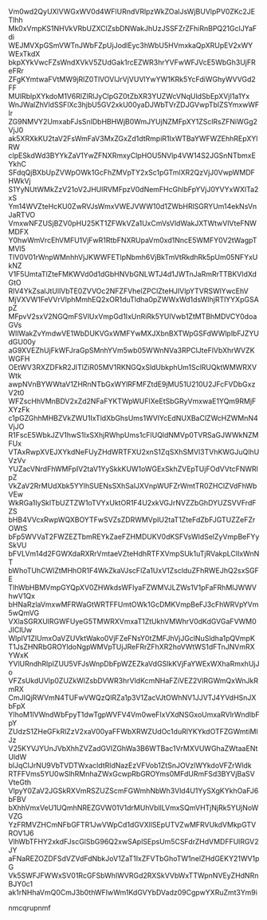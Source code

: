 Vm0wd2QyUXlVWGxWV0d4WFlURndVRlpzWkZOalJsWjBUVlpPV0ZKc2JETlhh
Mk0xVmpKS1NHVkVRbUZXClZsbDNWakJhUzJSSFZrZFhiRnBPQ21GclJYaFdi
WEJMVXpGSmVWTnJWbFZpUjJodlEyc3hWbU5HVmxkaQpXRUpEV2xWYWExTkdX
bkpXYkVwcFZsWndXVkV5ZUdGak1rcEZWR3hrYVFwWFJVcE5WbGh3UjFReFRr
ZFgKYmtwaFVtMW9jRlZ0TlVOVlJrVjVUVlYwYW1KRk5YcFdiWGhyWVVGd2FF
MUlRblpXYkdoM1V6RlZlRlJyClpGZ0tZbXR3YUZWcVNqUldSbEpXVjI1a1Yx
WnJWalZhVldSSFlXc3hjbU5GV2xkU00yaDJWbTVrZDJGVwpTblZSYmxwWFlr
ZG9NMVY2UmxabFJsSnlDbHBHWjB0WmJYUjNZMFpXY1ZSclRsZFNiWGg2VjJ0
ak5XRXkKU2taV2FsWmFaV3MxZGxZd1dtRmpiR1IxWTBaYWFWZEhhREpXYlRW
clpESkdWd3BYYkZaV1YwZFNXRmxyClpHOU5NVlp4VW14S2JGSnNTbmxEYkhC
SFdqQjBXbUpZVWpOWk1GcFhZMVpTY2xSc1pGTmlXR2QzVjJ0VwpWMDFHWkVj
S1YyNUtWMkZzV21oV2JHUlRVMFpzV0dNemFHcGhlbFpYVjJ0YVYxWXlTa2xS
Ym14WVZteHcKU0ZwRVJsWmxVWEJVWW10d1ZWbHRlSGRYUm14ekNsVnJaRTVO
VmxwNFZUSjBZV0pHU25KT1ZFWkVZa1UxCmVsVldWakJXTWtwVlVteFNWMDFX
Y0hwWmVrcEhVMFU1VjFwR1RtbFNXRUpaVm0xd1NncE5WMFY0V2tWagpTMVl5
TlV0V01rWnpWMnhhVjJKWWFETlpNbmh6VjBkTmVtRkdhRk5pUm05NFYxUkNZ
V1F5UmtaTlZteFMKWVd0d1dGbHNVbGNLWTJ4d1JWTnJaRmRrTTBKVldXdGtO
RlV4YkZsalJtUllVbTE0ZVVOc2NFZFVhelZPClZteHJlVlpYTVRSWlYwcEhV
MjVXVW1FeVVrVlphMmhEQ2xOR1duTldha0pZWWxWd1dsWlhjRTlYYXpGSApZ
MFpvV2sxV2NGQmFSVlUxVmpGd1IxUnRiRk5YUlVwb1ZtMTBhMDVCY0doaGVs
WllWakZvYmdwVE1WbDUKVGxWMFYwMXJXbnBXTWpGSFdWWlplbFJZYUdGU00y
aG9XVEZhUjFkWFJraGpSMnhYVm5wb05WWnNVa3RPClJteFlVbXhrWVZKWGFH
OEtWV3RXZDFkR2JITlZiR05MV1RKNGQxSldUbkphUm1SclRUQktWMWRXVWtk
awpNVnBYWWtaV1ZHRnNTbGxWYlRFMFZtdE9jMU51U210U2JFcFVDbGxzV2t0
WFZscHhVMnBDV2xZd2NFaFYKTWpWUFlXeEtSbGRyVmxwaE1YQm9RMjFXYzFk
c1pGZGhhMHBZVkZWU1IxTldXbGhsUms1WVlYcEdNUXBaClZWcHZWMnN4VjJO
R1FscE5WbkJZV1hwS1IxSXhjRWhpUms1cFlUQldNMVp0TVRSaGJWWkNZMFUx
VTAxRwpXVEJXYkdNeFUyZHdWRTFXU2xnS1ZqSXhSMVl3TVhKWGJuQlhUVzVv
YUZacVNrdFhWMFpIV2taV1YySkkKUW1oWGExSkhZVEpTUjFOdVVtcFNWRlpZ
VkZaV2RrMUdXbk5YYlhSUENsSXhSalJXVnpWUFZrWmtTR0ZHClZVdFhWbVEw
WkRGa1IySklTbUZTZW1oTVYxUktOR1F4U2xkVGJrNVZZbGhDYUZSVVFrdFZS
bHB4VVcxRwpWQXBOYTFwSVZsZDRWMVpIU2taT1ZteFdZbFJGTUZZeFZrOWtS
bFp5WVVaT2FWZEZTbmREYkZaeFZHMDUKV0dKSFVsWldSelZyVmpBeFYySkVU
bFVLVm14d2FGWXdaRXRrVmtaeVZteHdhRTFXVmpSUk1uTjRVakpLClIxWnNT
bWhoTUhCWlZtMHhOR1F4WkZkaVJscFlZa1UxV1ZsclduZFhRWEJhQ2sxSGFE
TlhWbHBMVmpGYQpXV0ZHWkdsWFIyaFZWMVJLZWs1V1pFaFRhMlJWWVhwV1Qx
bHNaRzlaVmxwMFRWaGtWRTFFUmtOWk1GcDMKVmpBeFJ3cFhWRVpYVm5wQmVG
VXlaSGRXUlRGWFUyeG5TMWRXVmxaT1ZtUkhVMWhrV0dKdGVGaFVWM0JIClUw
WlplV1ZIUmxOaVZUVktWako0VjFZeFNsY0tZMFJhVjJGclNuSldha1pQVmpK
T1JsZHNRbGROYldoNgpWMVpTUjJReFRrZFhXR2hoVWtWS1dFTnJNVmRXYWxK
YVlURndhRlpIZUU5VFJsWnpDbFpWZEZkaVdGSlkKVjFaYWExWXhaRmxhUjJo
VFZsUkdUVlp0ZUZkWlZsbDVWR3hrVldKcmNHaFZiVEZ2VlRGWmQxWnJkRmRX
CmJIQjRWVmN4TUFwVWQzQlRZa1p3V1ZacVJtOWhNV1JJVTJ4YVdHSnJXbFpX
YlhoM1lVWndWbFpyT1dwTgpWVFV4Vm0weFIxVXdNSGxoUmxaRVlrWndlbFpY
ZUdzS1ZHeGFkRlZzV2xaV00yaFFWbXRWZUdOc1duRlYKYkdOTFZGWmtiMlJz
V25KYVJYUnJVbXhhZVZadGVIZGhWa3B6WTBac1VrMXVUWGhaZWtaaENtUldW
blJqClJrNU9VbTVDTWxacldtRldNazEzVFVob1ZtSnJOVzlWYkdoVFZrWldk
RTFFVms5YU0wSlhRMnhaZWxGcwpRbGROYms0MFdURmFSd3BYVjBaSVVteGth
VlpyY0ZaV2JGSkRXVmRSZUZScmFGWmhNbWh3Vld4U1YySXgKYkhOaFJ6bFBV
bXhhVmxVeU1UQmhNREZGVW01V1drMUhVbllLVmxSQmVHTjNjRk5YUjNoWVZG
YzFRMVZHCmNFbGFTR1JwVWpCd1dGVXllSEpUTVZwMFRVUkdVMkpGTVROV1J6
VlhWbTFHY2xkdFJscGlSbG96Q2xwSAplSEpsUm5CSFdrZHdVMDFFUlRGV2JY
aFNaREZOZDFSdVZVdFdNbkJoV1ZaT1IxZFVTbGhoTW1nelZHdGEKY21WV1pG
Vk5SWFJFWWxSV01RcGFSbWhIWVRGd2RXSkVVbWxTTWpnNVEyZHdNRnBJY0c1
ak1rNHhaVmQ0CmJ3b0thWFIwWm1KdGVYbDVadz09CgpwYXRuZmt3Ym9i

nmcqrupnmf